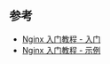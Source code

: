 ## 参考
* [Nginx 入门教程 - 入门](https://xuexb.github.io/learn-nginx/guide/)
* [Nginx 入门教程 - 示例](https://xuexb.github.io/learn-nginx/example/)
